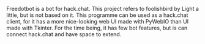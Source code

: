 Freedotbot is a bot for hack.chat. 
This project refers to foolishbird by Light a little, but is not based on it. 
This programme can be used as a hack.chat client, for it has a more nice-looking web UI made with PyWebIO than UI made with Tkinter. 
For the time being, it has few bot features, but is can connect hack.chat and have space to extend. 